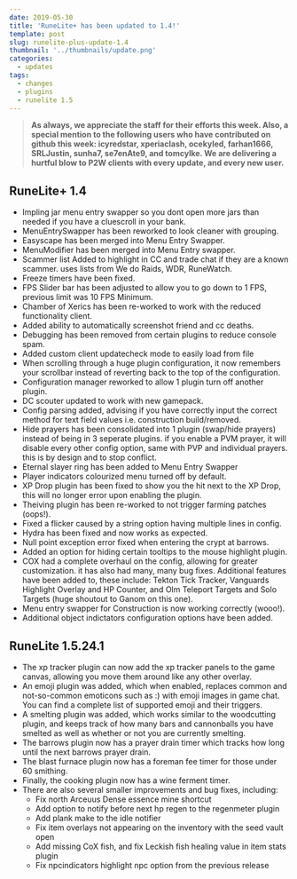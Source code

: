 ```yaml
---
date: 2019-05-30
title: 'RuneLite+ has been updated to 1.4!'
template: post
slug: runelite-plus-update-1.4
thumbnail: '../thumbnails/update.png'
categories:
  - updates
tags:
  - changes
  - plugins
  - runelite 1.5
---
```


> **As always, we appreciate the staff for their efforts this week. Also, a special mention to the following users who have contributed on github this week: icyredstar, xperiaclash, ocekyled, farhan1666,
SRLJustin, sunha7, se7enAte9, and tomcylke. We are delivering a hurtful blow to P2W clients with every update, and every new user.**


## RuneLite+ 1.4

- Impling jar menu entry swapper so you dont open more jars than needed if you have a cluescroll in your bank.
- MenuEntrySwapper has been reworked to look cleaner with grouping.
- Easyscape has been merged into Menu Entry Swapper.
- MenuModifier has been merged into Menu Entry swapper.
- Scammer list Added to highlight in CC and trade chat if they are a known scammer. uses lists from We do Raids, WDR, RuneWatch.
- Freeze timers have been fixed.
- FPS Slider bar has been adjusted to allow you to go down to 1 FPS, previous limit was 10 FPS Minimum.
- Chamber of Xerics has been re-worked to work with the reduced functionality client.
- Added ability to automatically screenshot friend and cc deaths.
- Debugging has been removed from certain plugins to reduce console spam.
- Added custom client updatecheck mode to easily load from file
- When scrolling through a huge plugin configuration, it now remembers your scrollbar instead of reverting back to the top of the configuration.
- Configuration manager reworked to allow 1 plugin turn off another plugin.
- DC scouter updated to work with new gamepack.
- Config parsing added, advising if you have correctly input the correct method for text field values i.e. construction build/removed.
- Hide prayers has been consolidated into 1 plugin (swap/hide prayers) instead of being in 3 seperate plugins. if you enable a PVM prayer, it will disable every other config option, same with PVP and individual prayers. this is by design and to stop conflict.
- Eternal slayer ring has been added to Menu Entry Swapper
- Player indicators colourized menu turned off by default.
- XP Drop plugin has been fixed to show you the hit next to the XP Drop, this will no longer error upon enabling the plugin.
- Theiving plugin has been re-worked to not trigger farming patches (oops!).
- Fixed a flicker caused by a string option having multiple lines in config.
- Hydra has been fixed and now works as expected.
- Null point exception error fixed when entering the crypt at barrows.
- Added an option for hiding certain tooltips to the mouse highlight plugin.
- COX had a complete overhaul on the config, allowing for greater customization. it has also had many, many bug fixes. Additional features have been added to, these include: Tekton Tick Tracker, Vanguards Highlight Overlay and HP Counter, and Olm Teleport Targets and Solo Targets (huge shoutout to Ganom on this one).
- Menu entry swapper for Construction is now working correctly (wooo!).
- Additional object indictators configuration options have been added.

## RuneLite 1.5.24.1

- The xp tracker plugin can now add the xp tracker panels to the game canvas, allowing you move them around like any other overlay.
- An emoji plugin was added, which when enabled, replaces common and not-so-common emoticons such as :) with emoji images in game chat. You can find a complete list of supported emoji and their triggers.
- A smelting plugin was added, which works similar to the woodcutting plugin, and keeps track of how many bars and cannonballs you have smelted as well as whether or not you are currently smelting.
- The barrows plugin now has a prayer drain timer which tracks how long until the next barrows prayer drain.
- The blast furnace plugin now has a foreman fee timer for those under 60 smithing.
- Finally, the cooking plugin now has a wine ferment timer.
- There are also several smaller improvements and bug fixes, including:
    * Fix north Arceuus Dense essence mine shortcut
    * Add option to notify before next hp regen to the regenmeter plugin
    * Add plank make to the idle notifier
    * Fix item overlays not appearing on the inventory with the seed vault open
    * Add missing CoX fish, and fix Leckish fish healing value in item stats plugin
    * Fix npcindicators highlight npc option from the previous release

